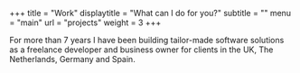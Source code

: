 +++
title = "Work"
displaytitle = "What can I do for you?"
subtitle = ""
menu  = "main"
url = "projects"
weight = 3
+++

<div class="big">
For more than 7 years I have been building tailor-made software solutions as a freelance developer and business owner for clients in the UK, The Netherlands, Germany and Spain. 
</div>

<!--
At first I started building and designing websites for smaller and mid-size companies, then moved on to carrying out complex migrations for bigger institutions and now enjoy working on more complex backend solutions in Drupal 8.



## Skills

|CMS / Framework                  |Level                    |
|---------------------------------|-------------------------|
|Drupal 8 - Full Stack            |Expert                   |
|Drupal 7 - Full Stack            |Expert                   |
|Symfony                          |Advanced                 |
|Sass/Libsass/Compass             |Expert                   |
|JQuery                           |Expert                   |
|Angular2                         |Advanced                 |
|Hugo                             |Intermediate             |

|Tools / DevOps                   |Level                    |
|---------------------------------|-------------------------|
|GIT                              |Expert                   |
|Ubuntu / LAMP                    |Expert                   |
|SQL                              |Expert                   |
|Amazon AWS / S3                  |Intermediate             |
                        
|Languages                        |Level                    |
|---------------------------------|-------------------------|
|Dutch                            |Native                   |
|English                          |C2                       |
|Spanish                          |C2                       |
|German                           |A2                       |
|French                           |A2                       |
-->
